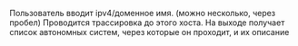 Пользователь вводит ipv4/доменное имя. (можно несколько, через пробел)
Проводится трассировка до этого хоста.
На выходе получает список автономных систем, через которые он проходит, и их описание
 
